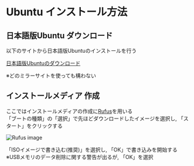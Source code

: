 # Ubuntu インストール方法

## 日本語版Ubuntu ダウンロード
以下のサイトから日本語版Ubuntuのインストールを行う<br>

[日本語版Ubuntuのダウンロード](https://www.ubuntulinux.jp/News/ubuntu2204-ja-remix)<br>

※どのミラーサイトを使っても構わない

## インストールメディア 作成
ここではインストールメディアの作成に[Rufus](https://rufus.ie/ja/)を用いる<br>
「ブートの種類」の「選択」で先ほどダウンロードしたイメージを選択し, 「スタート」をクリックする

![Rufus image](https://github.com/hashiguchi736/ubuntu-install/assets/118793426/454adfd9-a437-4638-b07a-298589c02772)

「ISOイメージで書き込む(推奨)」を選択し, 「OK」で書き込みを開始する<br>
※USBメモリのデータ削除に関する警告が出るが, 「OK」を選択
